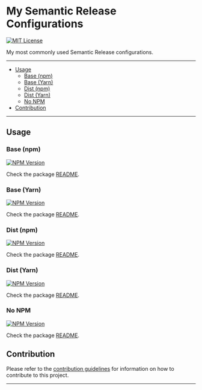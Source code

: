 # My Semantic Release Configurations

[![MIT License][img-license]][lnk-license]

My most commonly used Semantic Release configurations.

---

- [Usage](#usage)
  - [Base (npm)](#base-npm)
  - [Base (Yarn)](#base-yarn)
  - [Dist (npm)](#dist-npm)
  - [Dist (Yarn)](#dist-yarn)
  - [No NPM](#no-npm)
- [Contribution](#contribution)

---

## Usage

### Base (npm)

[![NPM Version][img-npm-base]][lnk-npm-base]

Check the package [README](packages/base/README.md).

### Base (Yarn)

[![NPM Version][img-npm-base-yarn]][lnk-npm-base-yarn]

Check the package [README](packages/base-yarn/README.md).

### Dist (npm)

[![NPM Version][img-npm-dist]][lnk-npm-dist]

Check the package [README](packages/dist/README.md).

### Dist (Yarn)

[![NPM Version][img-npm-dist-yarn]][lnk-npm-dist-yarn]

Check the package [README](packages/dist-yarn/README.md).

### No NPM

[![NPM Version][img-npm-no-npm]][lnk-npm-no-npm]

Check the package [README](packages/no-npm/README.md).

## Contribution

Please refer to the [contribution guidelines](CONTRIBUTING.md) for information on how to contribute to this project.

---

[img-license]: https://img.shields.io/github/license/ivangabriele/semantic-release-config?style=for-the-badge
[img-npm-base]: https://img.shields.io/npm/v/@ivangabriele/semantic-release-config-base?style=for-the-badge
[img-npm-base-yarn]: https://img.shields.io/npm/v/@ivangabriele/semantic-release-config-base-yarn?style=for-the-badge
[img-npm-dist]: https://img.shields.io/npm/v/@ivangabriele/semantic-release-config-dist?style=for-the-badge
[img-npm-dist-yarn]: https://img.shields.io/npm/v/@ivangabriele/semantic-release-config-dist-yarn?style=for-the-badge
[img-npm-no-npm]: https://img.shields.io/npm/v/@ivangabriele/semantic-release-config-no-npm?style=for-the-badge
[lnk-license]: https://github.com/ivangabriele/semantic-release-config/blob/main/LICENSE
[lnk-npm-base]: https://www.npmjs.com/package/@ivangabriele/semantic-release-config-base
[lnk-npm-base-yarn]: https://www.npmjs.com/package/@ivangabriele/semantic-release-config-base-yarn
[lnk-npm-dist]: https://www.npmjs.com/package/@ivangabriele/semantic-release-config-dist
[lnk-npm-dist-yarn]: https://www.npmjs.com/package/@ivangabriele/semantic-release-config-dist-yarn
[lnk-npm-no-npm]: https://www.npmjs.com/package/@ivangabriele/semantic-release-config-no-npm
